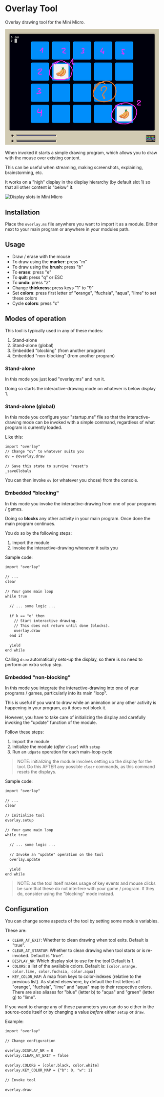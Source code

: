 # Overlay Tool

Overlay drawing tool for the Mini Micro.

![Screenshot of game with drawings on top](readme-assets/screenshot.png)

When invoked it starts a simple drawing program, which allows you to draw with the mouse over existing content.

This can be useful when streaming, making screenshots, explaining, brainstorming, etc.

It works on a "high" display in the display hierarchy (by default slot 1) so that all other content is "below" it.

![Display slots in Mini Micro](https://miniscript.org/w/images/thumb/2/2e/DisplayLayout.png/600px-DisplayLayout.png)

## Installation

Place the `overlay.ms` file anywhere you want to import it as a module. Either next to your main program or anywhere in your modules path.

## Usage

* Draw / erase with the mouse
* To draw using the **marker**: press "m"
* To draw using the **brush**: press "b"
* To **erase**: press "e"
* To **quit**: press "q" or ESC
* To **undo**: press "z"
* Change **thickness**: press keys "1" to "9"
* Set **colors**: press first letter of "**o**range", "**f**uchsia", "**a**qua", "**l**ime" to set these colors
* Cycle **colors**: press "c"

## Modes of operation

This tool is typically used in any of these modes:

1. Stand-alone
1. Stand-alone (global)
2. Embedded "blocking" (from another program)
3. Embedded "non-blocking" (from another program)

### Stand-alone

In this mode you just load "overlay.ms" and run it.

Doing so starts the interactive-drawing mode on whatever is below display 1.

### Stand-alone (global)

In this mode you configure your "startup.ms" file so that the interactive-drawing mode can be invoked with a simple command, regardless of what program is currently loaded.

Like this:

```
import "overlay"
// Change "ov" to whatever suits you
ov = @overlay.draw

// Save this state to survive "reset"s
_saveGlobals
```

You can then invoke `ov` (or whatever you chose) from the console.

### Embedded "blocking"

In this mode you invoke the interactive-drawing from one of your programs / games. 

Doing so **blocks** any other activity in your main program. Once done the main program continues.

You do so by the following steps:

1. Import the module
2. Invoke the interactive-drawing whenever it suits you

Sample code:

```
import "overlay"

// ...
clear

// Your game main loop
while true

  // ... some logic ...
  
  if k == "o" then
    // Start interactive drawing.
    // This does not return until done (blocks).
    overlay.draw
  end if 

  yield
end while
```

Calling `draw` automatically sets-up the display, so there is no need to perform an extra setup step.

### Embedded "non-blocking"

In this mode you integrate the interactive-drawing into one of your programs / games, particularly into its main "loop".

This is useful if you want to draw while an animation or any other activity is happening in your program, as it does not block it.

However, you have to take care of initializing the display and carefully invoking the "update" function of the module.

Follow these steps:

1. Import the module
2. Initialize the module (*after* `clear`) with `setup`
3. Run an `udpate` operation for each main-loop cycle

> NOTE: initializing the module involves setting up the display for the tool. Do this AFTER any possible `clear` commands, as this command resets the displays.

Sample code:

```
import "overlay"

// ...
clear

// Initialize tool
overlay.setup

// Your game main loop
while true

  // ... some logic ...

  // Invoke an "update" operation on the tool
  overlay.update

  yield
end while
```

> NOTE: as the tool itself makes usage of key events and mouse clicks be sure that these do not interfere with your game / program. If they do, consider using the "blocking" mode instead.

## Configuration

You can change some aspects of the tool by setting some module variables.

These are:

* `CLEAR_AT_EXIT`: Whether to clean drawing when tool exits. Default is "true".
* `CLEAR_AT_STARTUP`: Whether to clean drawing when tool starts or is re-invoked. Default is "true".
* `DISPLAY_NR`: Which display slot to use for the tool Default is 1.
* `COLORS`: a list of the available colors. Default is: `[color.orange, color.lime, color.fuchsia, color.aqua]`
* `KEY_COLOR_MAP`: A map from keys to color-indexes (relative to the previous list). As stated elsewhere, by default the first letters of "orange", "fuchsia", "lime" and "aqua" map to their respective colors. There are also aliases for "blue" (letter b) to "aqua" and "green" (letter g) to "lime".

If you want to change any of these parameters you can do so either in the source-code itself or by changing a value _before_ either `setup` or `draw`.

Example:

```
import "overlay"

// Change configuration

overlay.DISPLAY_NR = 0
overlay.CLEAR_AT_EXIT = false

overlay.COLORS = [color.black, color.white]
overlay.KEY_COLOR_MAP = {"b": 0, "w": 1}

// Invoke tool

overlay.draw
```
